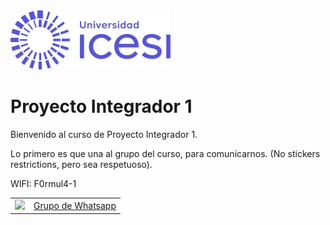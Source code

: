 
<img src="https://raw.githubusercontent.com/Domiciano/AppMoviles251/refs/heads/main/res/images/icesilogo.png" width="256">

# Proyecto Integrador 1
Bienvenido al curso de Proyecto Integrador 1.

Lo primero es que una al grupo del curso, para comunicarnos. (No stickers restrictions, pero sea respetuoso).

WIFI: F0rmul4-1


<table style="border-collapse: collapse; border: none;" border="0">
  <tr>
    <td>
      <a href="https://chat.whatsapp.com/GgM9Kifnlq66pt0xzppU2I">
        <img src="https://upload.wikimedia.org/wikipedia/commons/thumb/6/6b/WhatsApp.svg/479px-WhatsApp.svg.png" width="64">
      </a>
    </td>
    <td style="vertical-align: middle;">
      <a href="https://chat.whatsapp.com/GgM9Kifnlq66pt0xzppU2I">Grupo de Whatsapp</a>
    </td>
  </tr>
</table>
